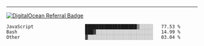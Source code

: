 ---
[![DigitalOcean Referral Badge](https://web-platforms.sfo2.digitaloceanspaces.com/WWW/Badge%203.svg)](https://www.digitalocean.com/?refcode=37fa54d82492&utm_campaign=Referral_Invite&utm_medium=Referral_Program&utm_source=badge)

<!--START_SECTION:waka-->

```text
JavaScript                   ███████████████████▒░░░░░   77.53 %
Bash                         ███▓░░░░░░░░░░░░░░░░░░░░░   14.99 %
Other                        ▓░░░░░░░░░░░░░░░░░░░░░░░░   03.04 %
```

<!--END_SECTION:waka-->


[linkedin]: https://www.linkedin.com/in/mohamed-elh/

